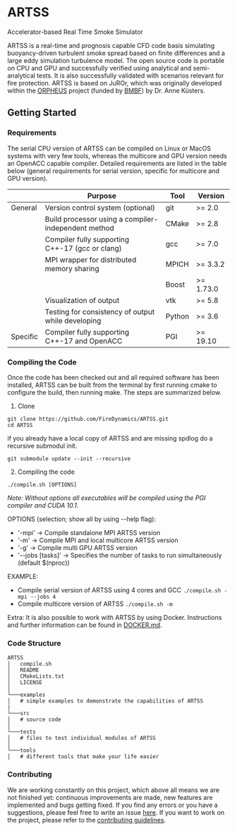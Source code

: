 # ARTSS
Accelerator-based Real Time Smoke Simulator

ARTSS is a real-time and prognosis capable CFD code basis simulating buoyancy-driven turbulent smoke spread
based on finite differences and a large eddy simulation turbulence model. The open source code is portable on CPU and GPU and successfully verified using analytical and
semi-analytical tests. It is also successfully validated with scenarios relevant for fire protection.
ARTSS is based on JuROr, which was originally developed within the [ORPHEUS](http://www.orpheus-projekt.de) project
(funded by [BMBF](https://www.bmbf.de/)) by Dr. Anne Küsters.

## Getting Started

### Requirements
The serial CPU version of ARTSS can be compiled on Linux or MacOS systems with very few tools,
whereas the multicore and GPU version needs an OpenACC capable compiler.
Detailed requirements are listed in the table below (general requirements for serial version, specific for multicore and GPU version).

|          | Purpose                                             | Tool     | Version       |
|--------- | --------------------------------------------------- | -------- | --------------|
| General  | Version control system (optional)                   | git      |   >= 2.0      |
|          | Build processor using a compiler-independent method | CMake    |   >= 2.8      |
|          | Compiler fully supporting C++-17 (gcc or clang)     | gcc      |   >= 7.0      |
|          | MPI wrapper for distributed memory sharing          | MPICH    |   >= 3.3.2    |
|          |                                                     | Boost    |   >= 1.73.0   |
|          | Visualization of output                             | vtk      |   >= 5.8      |
|          | Testing for consistency of output while developing  | Python   |   >= 3.6      |
| Specific | Compiler fully supporting C++-17 and OpenACC        | PGI      |   >= 19.10    |

### Compiling the Code
Once the code has been checked out and all required software has been installed, ARTSS
can be built from the terminal by first running cmake to configure the build, then
running make. The steps are summarized below.  

1. Clone
```
git clone https://github.com/FireDynamics/ARTSS.git
cd ARTSS
```

if you already have a local copy of ARTSS and are missing spdlog do a recursive submodul init.
```
git submodule update --init --recursive
```

2. Compiling the code
```
./compile.sh [OPTIONS]
```
*Note: Without options all executables will be compiled using the PGI compiler and CUDA 10.1.*

OPTIONS (selection; show all by using --help flag):
- '-mpi' -> Compile standalone MPI ARTSS version
- '-m'   -> Compile MPI and local multicore ARTSS version
- '-g'   -> Compile multi GPU ARTSS version
- '--jobs [tasks]' -> Specifies  the  number of tasks to run simultaneously (default $(nproc))

EXAMPLE:
- Compile serial version of ARTSS using 4 cores and GCC
`./compile.sh -mpi --jobs 4 `
- Compile multicore version of ARTSS
`./compile.sh -m`

Extra:
It is also possible to work with ARTSS by using Docker. Instructions and further information can be found in [DOCKER.md](https://github.com/FireDynamics/ARTSS/tree/master/DOCKER.md).


### Code Structure
```
ARTSS
│   compile.sh
│   README
│   CMakeLists.txt
│   LICENSE   
│
└───examples
│   # simple examples to demonstrate the capabilities of ARTSS
|
└───src
│   # source code
│
└───tests
│   # files to test individual modules of ARTSS
│  
└───tools
│   # different tools that make your life easier
```

### Contributing

We are working constantly on this project, which above all means we are not finished yet: continuous improvements are made, new features are implemented and bugs getting fixed. If you find any errors or you have a suggestions, please feel free to write an issue [here](https://github.com/FireDynamics/ARTSS/issues). If you want to work on the project, please refer to the [contributing guidelines](https://github.com/FireDynamics/ARTSS/tree/master/CONTRIBUTING.md).
